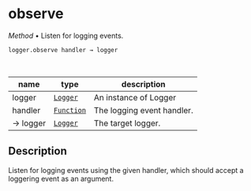 # observe

_Method_ &bull; Listen for logging events.

<pre><code>logger.observe&nbsp;handler &rarr; logger</code></pre>
<br>

| name | type | description |
|------|------|-------------|
|logger|[`Logger`][Logger]|An instance of Logger|
|handler|[`Function`][Function]|The logging event handler.|
|&rarr; logger|[`Logger`][Logger]|The target logger.|


## Description

Listen for logging events using the given handler, which should accept a loggering event as an argument.


[Logger]: /reference/types/logger/index.md
[Function]: https://developer.mozilla.org/en-US/docs/Web/JavaScript/Reference/Global_Objects/Function